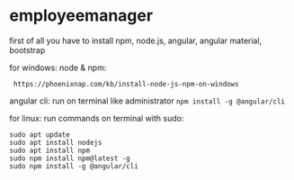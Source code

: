# employeemanager
first of all you have to install npm, node.js, angular, angular material, bootstrap

for windows: 
  node & npm:
   ```
    https://phoenixnap.com/kb/install-node-js-npm-on-windows
   ```
  
  angular cli:
    run on terminal like administrator
    ```
    npm install -g @angular/cli
    ```
    
  
for linux:
  run commands on terminal with sudo:
  
  ```
  sudo apt update
  sudo apt install nodejs
  sudo apt install npm
  sudo npm install npm@latest -g
  sudo npm install -g @angular/cli
  ```
